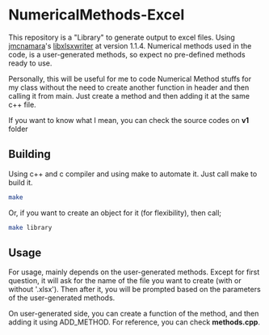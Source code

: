 # NumericalMethods-Excel

This repository is a "Library" to generate output to excel files. Using [jmcnamara](https://github.com/jmcnamara)'s [libxlsxwriter](https://github.com/jmcnamara/libxlsxwriter) at version 1.1.4. Numerical methods used in the code, is a user-generated methods, so expect no pre-defined methods ready to use.

Personally, this will be useful for me to code Numerical Method stuffs for my class without the need to create another function in header and then calling it from main. Just create a method and then adding it at the same c++ file.

If you want to know what I mean, you can check the source codes on **v1** folder

## Building

Using c++ and c compiler and using make to automate it. Just call make to build it.

```bash
make
```

Or, if you want to create an object for it (for flexibility), then call;
```bash
make library
```

## Usage
For usage, mainly depends on the user-generated methods. Except for first question, it will ask for the name of the file you want to create (with or without '.xlsx'). Then after it, you will be prompted based on the parameters of the user-generated methods.

On user-generated side, you can create a function of the method, and then adding it using ADD_METHOD. For reference, you can check **methods.cpp**.